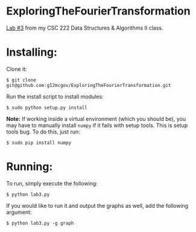 # ExploringTheFourierTransformation
[Lab #3](https://github.com/g12mcgov/ExploringTheFourierTransformation/blob/master/notes/Lab3.pdf) from my CSC 222 Data Structures &amp; Algorithms II class.

Installing:
=======

Clone it:

`$ git clone git@github.com:g12mcgov/ExploringTheFourierTransformation.git`

Run the install script to install modules:

`$ sudo python setup.py install`

<b>Note:</b> If working inside a virtual environment (which you should be), you may have to manually install `numpy` if it fails with setup tools. This is setup tools bug. To do this, just run:

`$ sudo pip install numpy`

Running:
=======

To run, simply execute the following:

`$ python lab3.py`

If you would like to run it and output the graphs as well, add the following argument:

`$ python lab3.py -g graph`


